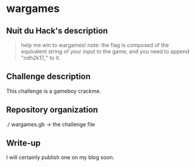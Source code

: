 # wargames

## Nuit du Hack's description

>help me win to wargames!
>note: the flag is composed of the equivalent string of your input to the game, and you need to append "ndh2k17_" to it.

## Challenge description
This challenge is a gameboy crackme.

## Repository organization

./
   wargames.gb -> the challenge file

## Write-up
I will certainly publish one on my blog soon.
